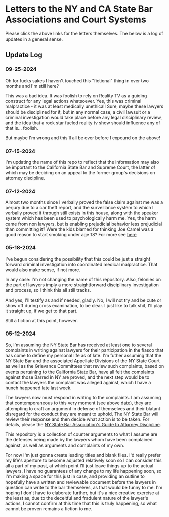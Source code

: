 # Letters to the NY and CA State Bar Associations and Court Systems

Please click the above links for the letters themselves. The below is a log of updates in a general sense.

## Update Log

### 09-25-2024

Oh for fucks sakes I haven't touched this "fictional" thing in over two months and I'm still here?

This was a bad idea. It was foolish to rely on Reality TV as a guiding construct for any legal actions whatsoever. Yes, this was criminal malpractice - it was at least medically unethical! Sure, maybe these lawyers should be disciplined for it, but in any normal case, a civil lawsuit or a criminal investigation would take place before any legal disciplinary review, and the idea that a rock star fueled reality tv show should influence any of that is... foolish.

But maybe I'm wrong and this'll all be over before I expound on the above!

### 07-15-2024

I'm updating the name of this repo to reflect that the information may also be important to the California State Bar and Supreme Court, the latter of which may be deciding on an appeal to the former group's decisions on attorney discipline.

### 07-12-2024

Almost two months since I verbally proved the false claim against me was a perjury due to a car theft report, and the surveillance system to which I verbally proved it through still exists in this house, along with the speaker system which has been used to psychologically harm me. Yes, the harm came from non lawyers, but is enabling prejudicial behavior less prejudicial than committing it? Were the kids blamed for thinking Joe Camel was a good reason to start smoking under age 18? For more see [here](/02-prejudicial-behavior-omnibus.md#keeping-a-surveillance-system-running-past-it-having-immediate-utility-for-the-purposes-it-was-created)

### 05-18-2024

I've begun considering the possibility that this could be just a straight forward criminal investigation into coordinated medical malpractice. That would also make sense, if not more.

In any case: I'm not changing the name of this repository. Also, felonies on the part of lawyers imply a more straightforward disciplinary investigation and process, so I think this all still tracks.

And yes, I'll testify as and if needed, gladly. No, I will not try and be cute or show off during cross examination, to be clear. I just like to talk shit, I'll play it straight up, if we get to that part.

Still a fiction at this point, however.

### 05-12-2024

So, I'm assuming the NY State Bar has received at least one to several complaints in writing against lawyers for their participation in the fiasco that has come to define my personal life as of late. I'm futher assuming that the NY State Bar and the associated Appellate Divisions of the NY State Court as well as the Grievance Committees that review such complaints, based on events pertaining to the California State Bar, have all felt the complaints against those Barred in NY are proved, and the next step would be to contact the lawyers the complaint was alleged against, which I have a hunch happened late last week.

The lawyers now must respond in writing to the complaints. I am assuming that contemporaneous to this very moment (see above date), they are attempting to craft an argument in defense of themselves and their blatant disregard for the conduct they are meant to uphold. The NY State Bar will review their response and then decide what action is to be taken. For details, please the [NY State Bar Association's Guide to Attorney Discipline](https://nysba.org/public-resources/guide-to-attorney-discipline/).

This repository is a collection of counter arguments to what I assume are the defenses being made by the lawyers whom have been complained against, as well as arguments and complaints of my own.

For now I'm just gonna create leading titles and blank files. I'd really prefer my life's aperture to become adjusted relatively soon so I can consider this all a part of my past, at which point I'll just leave things up to the actual lawyers. I have no guarantees of any change to my life happening soon, so I'm making a space for this just in case, and providing an outline to hopefully have a written and reviewable document before the lawyers in question can write to the bar themselves, as that would be funny to me. I'm hoping I don't have to elaborate further, but it's a nice creative exercise at the least as, due to the deceitful and fradulent nature of the lawyer's actions, I cannot confirm at this time that this is truly happening, so what cannot be proven remains a fiction to me.
